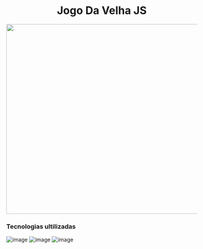 <h1 align="center">Jogo Da Velha JS</h1>
<img src="https://user-images.githubusercontent.com/81213149/152215160-3f981f69-0d45-4106-a792-30fac7cd0296.gif" width="1200" height="500"/>

<h3>Tecnologias ultilizadas</h3>

![image](https://img.shields.io/badge/HTML5-E34F26?style=for-the-badge&logo=html5&logoColor=white)
![image](https://img.shields.io/badge/CSS3-1572B6?style=for-the-badge&logo=css3&logoColor=white)
![image](https://img.shields.io/badge/JavaScript-323330?style=for-the-badge&logo=javascript&logoColor=F7DF1E)

